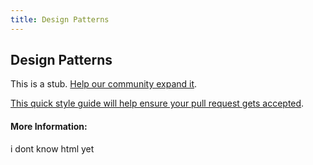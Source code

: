 ```yaml
---
title: Design Patterns
---
```

## Design Patterns

This is a stub. <a href='https://github.com/freeCodeCamp/guide/blob/master/src/pages/design-patterns/index.md' target='_blank' rel='nofollow'>Help our community expand it</a>.

<a href='https://github.com/freecodecamp/guides/blob/master/README.md' target='_blank' rel='nofollow'>This quick style guide will help ensure your pull request gets accepted</a>.

<!-- The article goes here, in GitHub-flavored Markdown. Feel free to add YouTube videos, images, and CodePen/JSBin embeds  -->

#### More Information:
<!-- Please add any articles you think might be helpful to read before writing the article --> 

i dont know html yet
